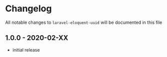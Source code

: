 # Changelog

All notable changes to `laravel-eloquent-uuid` will be documented in this file

## 1.0.0 - 2020-02-XX

- initial release
